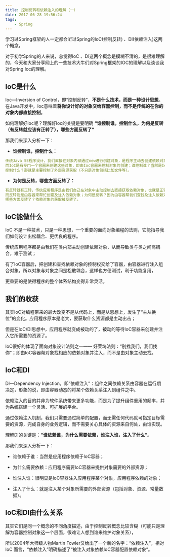 ```yaml
---
title: 控制反转和依赖注入的理解（一）
date: 2017-06-28 19:56:24
tags: 
    - Spring
---
```

<meta name="referrer" content="no-referrer" />
学习过Spring框架的人一定都会听过Spring的IoC(控制反转) 、DI(依赖注入)这两个概念，

对于初学Spring的人来说，总觉得IoC 、DI这两个概念是模糊不清的，是很难理解的，今天和大家分享网上的一些技术大牛们对Spring框架的IOC的理解以及谈谈我对Spring Ioc的理解。

## IoC是什么

Ioc—Inversion of Control，即“控制反转”，**不是什么技术，而是一种设计思想**。在Java开发中，Ioc意味着**将你设计好的对象交给容器控制，而不是传统的在你的对象内部直接控制**。

如何理解好Ioc呢？理解好Ioc的关键是要明确 **“谁控制谁，控制什么，为何是反转（有反转就应该有正转了），哪些方面反转了”**

那我们来深入分析一下：

- **谁控制谁，控制什么：** 
```yaml
传统Java SE程序设计，我们直接在对象内部通过new进行创建对象，是程序主动去创建依赖对象；
而IoC是有专门一个容器来创建这些对象，即由Ioc容器来控制对象的创建；谁控制谁？当然是IoC容器控制了对象；
控制什么？那就是主要控制了外部资源获取（不只是对象包括比如文件等）。
```
- **为何是反转，哪些方面反转了：**
```yaml
有反转就有正转，传统应用程序是由我们自己在对象中主动控制去直接获取依赖对象，也就是正转；
而反转则是由容器来帮忙创建及注入依赖对象；为何是反转？因为由容器帮我们查找及注入依赖对象，对象只是被动的接受依赖对象，所以是反转；
哪些方面反转了？依赖对象的获取被反转了。
```
## IoC能做什么
IoC 不是一种技术，只是一种思想，一个重要的面向对象编程的法则，它能指导我们如何设计出松耦合、更优良的程序。

传统应用程序都是由我们在类内部主动创建依赖对象，从而导致类与类之间高耦合，难于测试；

有了IoC容器后，把创建和查找依赖对象的控制权交给了容器，由容器进行注入组合对象，所以对象与对象之间是松散耦合，这样也方便测试，利于功能复用，

更重要的是使得程序的整个体系结构变得非常灵活。

## 我们的收获

其实IoC对编程带来的最大改变不是从代码上，而是从思想上，发生了“主从换位”的变化。应用程序原本是老大，要获取什么资源都是主动出击；

但是在IoC/DI思想中，应用程序就变成被动的了，被动的等待IoC容器来创建并注入它所需要的资源了。

IoC很好的体现了面向对象设计法则之一—— 好莱坞法则：“别找我们，我们找你”；即由IoC容器帮对象找相应的依赖对象并注入，而不是由对象主动去找。

## IoC和DI

DI—Dependency Injection，即“依赖注入”：组件之间依赖关系由容器在运行期决定，形象的说，即由容器动态的将某个依赖关系注入到组件之中。

依赖注入的目的并非为软件系统带来更多功能，而是为了提升组件重用的频率，并为系统搭建一个灵活、可扩展的平台。

通过依赖注入机制，我们只需要通过简单的配置，而无需任何代码就可指定目标需要的资源，完成自身的业务逻辑，而不需要关心具体的资源来自何处，由谁实现。

理解DI的关键是：**“谁依赖谁，为什么需要依赖，谁注入谁，注入了什么”**。

那我们来深入分析一下：

- 谁依赖于谁：当然是应用程序依赖于IoC容器；

- 为什么需要依赖：应用程序需要IoC容器来提供对象需要的外部资源；

- 谁注入谁：很明显是IoC容器注入应用程序某个对象，应用程序依赖的对象；

- 注入了什么：就是注入某个对象所需要的外部资源（包括对象、资源、常量数据）。

## IoC和DI由什么关系

其实它们是同一个概念的不同角度描述，由于控制反转概念比较含糊（可能只是理解为容器控制对象这一个层面，很难让人想到谁来维护对象关系），

所以2004年大师级人物Martin Fowler又给出了一个新的名字：“依赖注入”，相对IoC 而言，“依赖注入”明确描述了“被注入对象依赖IoC容器配置依赖对象”。

